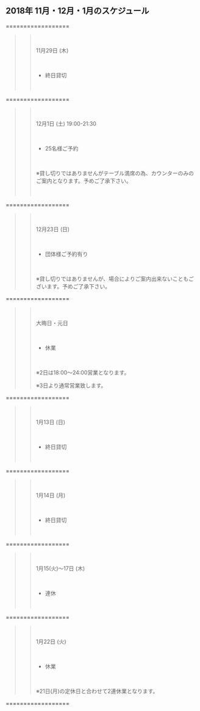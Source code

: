## 2018年 11月・12月・1月のスケジュール
 

 ==================
>> 
>> <br/>
>> 
>> 11月29日 (木)
>> 
>> <br/>
>> 
>> - 終日貸切
>> 
>> <br/>
>> 
>>
>>
 ==================
>> 
>> <br/>
>> 
>> 12月1日 (土) 19:00-21:30
>> 
>> <br/>
>> 
>> - 25名様ご予約
>> 
>> <br/>
>>
>> ※貸し切りではありませんがテーブル満席の為、カウンターのみのご案内となります。予めご了承下さい。
>>
>> 
>>
>> <br/>
>> 
 ==================
>> 
>> <br/>
>> 
>> 12月23日 (日)
>> 
>> <br/>
>> 
>> - 団体様ご予約有り
>> 
>> <br/>
>>
>> ※貸し切りではありませんが、場合によりご案内出来ないこともございます。予めご了承下さい。
>> 
>>
 ==================
>> 
>> <br/>
>> 
>> 大晦日・元日
>> 
>> <br/>
>> 
>> - 休業
>> 
>> <br/>
>>
>> ※2日は18:00〜24:00営業となります。
>>
>> ※3日より通常営業致します。
>>
>>
 ==================
>> 
>> <br/>
>> 
>> 1月13日 (日)
>> 
>> <br/>
>> 
>> - 終日貸切
>> 
>> <br/>
>> 
>>
>>
 ==================
>> 
>> <br/>
>> 
>> 1月14日 (月)
>> 
>> <br/>
>> 
>> - 終日貸切
>> 
>> <br/>
>> 
>>
>>
 ==================
>> 
>> <br/>
>> 
>> 1月15(火)〜17日 (木)
>> 
>> <br/>
>> 
>> - 連休
>> 
>> <br/>
>> 
>>
>>
 ==================
>> 
>> <br/>
>> 
>> 1月22日 (火)
>> 
>> <br/>
>> 
>> - 休業
>> 
>> <br/>
>>
>> ※21日(月)の定休日と合わせて2連休業となります。
>>
>>
 ==================
